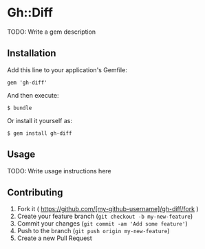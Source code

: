 # Gh::Diff

TODO: Write a gem description

## Installation

Add this line to your application's Gemfile:

    gem 'gh-diff'

And then execute:

    $ bundle

Or install it yourself as:

    $ gem install gh-diff

## Usage

TODO: Write usage instructions here

## Contributing

1. Fork it ( https://github.com/[my-github-username]/gh-diff/fork )
2. Create your feature branch (`git checkout -b my-new-feature`)
3. Commit your changes (`git commit -am 'Add some feature'`)
4. Push to the branch (`git push origin my-new-feature`)
5. Create a new Pull Request
